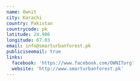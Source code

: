 ```yaml
---
name: Ownit
city: Karachi
country: Pakistan
countrycode: pk
latitude: 24.906
longitude: 67.03
email: info@smarturbanforest.pk
publiciseemail: true
links:
  facebook: 'https://www.facebook.com/OWNITorg'
  website: 'http://www.smarturbanforest.pk'
---
```


